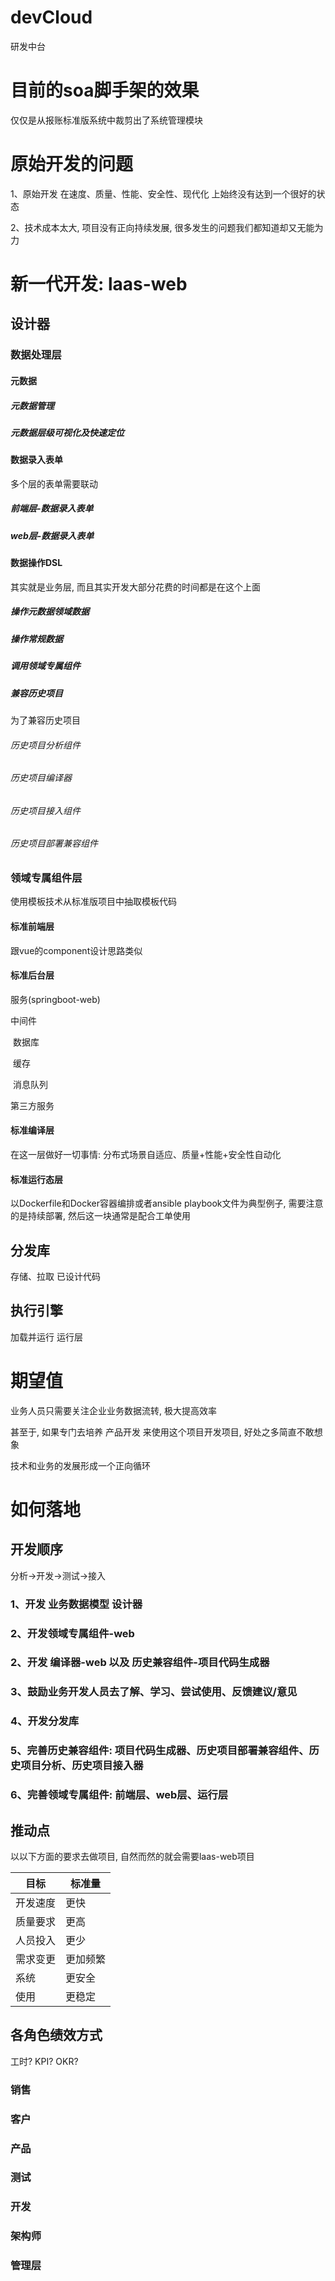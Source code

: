 # devCloud

研发中台

# 目前的soa脚手架的效果

仅仅是从报账标准版系统中裁剪出了系统管理模块



# 原始开发的问题

1、原始开发 在速度、质量、性能、安全性、现代化 上始终没有达到一个很好的状态

2、技术成本太大, 项目没有正向持续发展, 很多发生的问题我们都知道却又无能为力



# 新一代开发: laas-web

## 设计器

### 数据处理层

#### 元数据

##### 元数据管理

##### 元数据层级可视化及快速定位

#### 数据录入表单

多个层的表单需要联动

##### 前端层-数据录入表单

##### web层-数据录入表单

#### 数据操作DSL

其实就是业务层, 而且其实开发大部分花费的时间都是在这个上面

##### 操作元数据领域数据

##### 操作常规数据

##### 调用领域专属组件

##### 兼容历史项目

为了兼容历史项目

###### 历史项目分析组件

###### 历史项目编译器

###### 历史项目接入组件

###### 历史项目部署兼容组件

### 领域专属组件层

使用模板技术从标准版项目中抽取模板代码



#### 标准前端层

跟vue的component设计思路类似

#### 标准后台层

服务(springboot-web)

中间件

​	数据库

​	缓存

​	消息队列

第三方服务

#### 标准编译层

在这一层做好一切事情: 分布式场景自适应、质量+性能+安全性自动化 

#### 标准运行态层

以Dockerfile和Docker容器编排或者ansible playbook文件为典型例子, 需要注意的是持续部署, 然后这一块通常是配合工单使用

## 分发库

存储、拉取 已设计代码

## 执行引擎

加载并运行 运行层

# 期望值

业务人员只需要关注企业业务数据流转, 极大提高效率



甚至于, 如果专门去培养 产品开发 来使用这个项目开发项目, 好处之多简直不敢想象



技术和业务的发展形成一个正向循环



# 如何落地

## 开发顺序

分析->开发->测试->接入

### 1、开发 业务数据模型 设计器

### 2、开发领域专属组件-web

### 2、开发 编译器-web 以及 历史兼容组件-项目代码生成器

### 3、鼓励业务开发人员去了解、学习、尝试使用、反馈建议/意见

### 4、开发分发库

### 5、完善历史兼容组件: 项目代码生成器、历史项目部署兼容组件、历史项目分析、历史项目接入器

### 6、完善领域专属组件: 前端层、web层、运行层

## 推动点

以以下方面的要求去做项目, 自然而然的就会需要laas-web项目

| 目标     | 标准量   |
| -------- | -------- |
| 开发速度 | 更快     |
| 质量要求 | 更高     |
| 人员投入 | 更少     |
| 需求变更 | 更加频繁 |
| 系统     | 更安全   |
| 使用     | 更稳定   |

## 各角色绩效方式

工时? KPI? OKR?

### 销售



### 客户



### 产品



### 测试



### 开发



### 架构师



### 管理层
